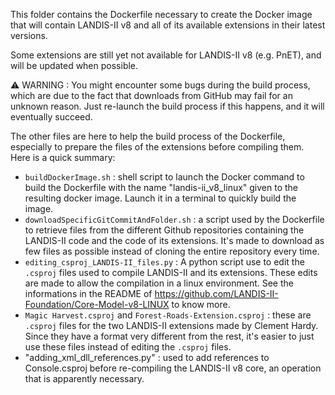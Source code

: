 This folder contains the Dockerfile necessary to create the Docker image that will contain LANDIS-II v8 and all of its available extensions in their latest versions.

Some extensions are still yet not available for LANDIS-II v8 (e.g. PnET), and will be updated when possible.

⚠ WARNING : You might encounter some bugs during the build process, which are due to the fact that downloads from GitHub may fail for an unknown reason.
Just re-launch the build process if this happens, and it will eventually succeed.

The other files are here to help the build process of the Dockerfile, especially to prepare the files of the extensions before compiling them.
Here is a quick summary:

- `buildDockerImage.sh` : shell script to launch the Docker command to build the Dockerfile with the name "landis-ii_v8_linux" given to the resulting docker image. Launch it in a terminal to quickly build the image.
- `downloadSpecificGitCommitAndFolder.sh` : a script used by the Dockerfile to retrieve files from the different Github repositories containing the LANDIS-II code and the code of its extensions. It's made to download as few files as possible instead of cloning the entire repository every time.
- `editing_csproj_LANDIS-II_files.py` : A python script use to edit the `.csproj` files used to compile LANDIS-II and its extensions. These edits are made to allow the compilation in a linux environment. See the informations in the README of <https://github.com/LANDIS-II-Foundation/Core-Model-v8-LINUX> to know more.
- `Magic Harvest.csproj` and `Forest-Roads-Extension.csproj` : these are `.csproj` files for the two LANDIS-II extensions made by Clement Hardy. Since they have a format very different from the rest, it's easier to just use these files instead of editing the `.csproj` files.
- "adding_xml_dll_references.py" : used to add references to Console.csproj before re-compiling the LANDIS-II v8 core, an operation that is apparently necessary.